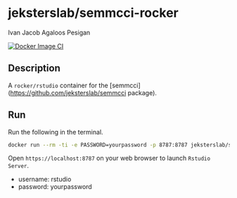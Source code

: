 jeksterslab/semmcci-rocker
==========================
Ivan Jacob Agaloos Pesigan

<!-- badges: start -->
[![Docker Image CI](https://github.com/jeksterslab/docker-semmcci-rocker/actions/workflows/docker.yaml/badge.svg)](https://github.com/jeksterslab/docker-semmcci-rocker/actions/workflows/docker.yaml)
<!-- badges: end -->

## Description

A `rocker/rstudio` container for the [semmcci](https://github.com/jeksterslab/semmcci package).

## Run

Run the following in the terminal.

```bash
docker run --rm -ti -e PASSWORD=yourpassword -p 8787:8787 jeksterslab/semmcci-rocker
```

Open `https://localhost:8787` on your web browser to launch `Rstudio Server`.

- username: rstudio
- password: yourpassword
